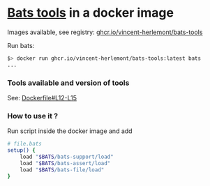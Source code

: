 # [Bats tools](https://github.com/bats-core) in a docker image

Images available, see registry: [ghcr.io/vincent-herlemont/bats-tools](https://github.com/users/vincent-herlemont/packages/container/bats-tools/versions)

Run bats:
```bash
$> docker run ghcr.io/vincent-herlemont/bats-tools:latest bats
...
```

### Tools available and version of tools

See: [Dockerfile#L12-L15](Dockerfile#L12-L19)

### How to use it ?

Run script inside the docker image and add 
```bash
# file.bats
setup() {
    load "$BATS/bats-support/load"
    load "$BATS/bats-assert/load"
    load "$BATS/bats-file/load"
}
```